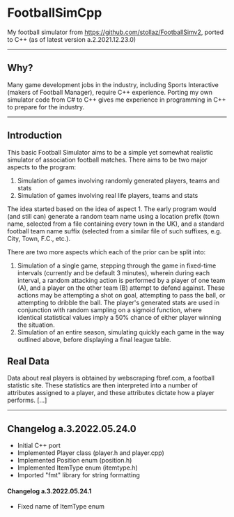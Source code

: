 # FootballSimCpp

My football simulator from https://github.com/stollaz/FootballSimv2, ported to C++ (as of latest version a.2.2021.12.23.0)

---
## Why?

Many game development jobs in the industry, including Sports Interactive (makers of Football Manager), require C++ experience. Porting my own simulator code from C# to C++ gives me experience in programming in C++ to prepare for the industry.

---
## Introduction
This basic Football Simulator aims to be a simple yet somewhat realistic simulator of association football matches. There aims to be two major aspects to the program:

1. Simulation of games involving randomly generated players, teams and stats
2. Simulation of games involving real life players, teams and stats

The idea started based on the idea of aspect 1. The early program would (and still can) generate a random team name using a location prefix 
(town name, selected from a file containing every town in the UK), and a standard football team name suffix (selected from a similar file 
of such suffixes, e.g. City, Town, F.C., etc.). 

There are two more aspects which each of the prior can be split into:

1. Simulation of a single game, stepping through the game in fixed-time intervals (currently and be default 3 minutes), wherein during each interval, a random attacking 
action is performed by a player of one team (A), and a player on the other team (B) attempt to defend against. These actions may be attempting a shot on goal, attempting 
to pass the ball, or attempting to dribble the ball. The player's generated stats are used in conjunction with random sampling on a sigmoid function, where identical statistical
values imply a 50% chance of either player winning the situation.
2. Simulation of an entire season, simulating quickly each game in the way outlined above, before displaying a final league table.

## Real Data
Data about real players is obtained by webscraping fbref.com, a football statistic site. These statistics are then interpreted into a number of attributes assigned to a player, 
and these attributes dictate how a player performs. [...]

---
## Changelog a.3.2022.05.24.0

- Initial C++ port
- Implemented Player class (player.h and player.cpp)
- Implemented Position enum (position.h)
- Implemented ItemType enum (itemtype.h)
- Imported "fmt" library for string formatting

#### Changelog a.3.2022.05.24.1
- Fixed name of ItemType enum
